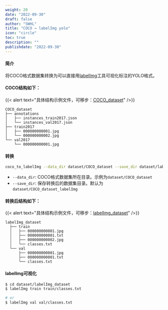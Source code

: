 ```yaml
---
weight: 20
date: "2022-09-30"
draft: false
author: "SWHL"
title: "COCO → labelImg yolo"
icon: "circle"
toc: true
description: ""
publishdate: "2022-09-30"
---
```


#### 简介
将COCO格式数据集转换为可以直接用[labelImg](https://github.com/HumanSignal/labelImg)工具可视化标注的YOLO格式。


#### COCO结构如下：

{{< alert text="具体结构示例文件，可移步：[COCO_dataset](https://github.com/RapidAI/LabelConvert/tree/main/tests/test_files/COCO_dataset)" />}}

```text {linenos=table}
COCO_dataset
├── annotations
│   ├── instances_train2017.json
│   └── instances_val2017.json
├── train2017
│   ├── 000000000001.jpg
│   └── 000000000002.jpg
└── val2017
    └── 000000000001.jpg
```

#### 转换
```bash {linenos=table}
coco_to_labelImg --data_dir dataset/COCO_dataset --save_dir dataset/labelImg_format
```

- `--data_dir`: COCO格式数据集所在目录。示例为`dataset/COCO_dataset`
- `--save_dir`: 保存转换后的数据集目录。默认为`dataset/COCO_dataset_labelImg`

#### 转换后结构如下：

{{< alert text="具体结构示例文件，可移步：[labelImg_dataset](https://github.com/RapidAI/LabelConvert/tree/main/tests/test_files/labelImg_dataset)" />}}


```text {linenos=table}
labelImg_dataset
  ├── train
  │   ├── 000000000001.jpg
  │   ├── 000000000001.txt
  │   ├── 000000000002.jpg
  │   └── classes.txt
  └── val
      ├── 000000000001.jpg
      ├── 000000000001.txt
      └── classes.txt
```

#### labelImg可视化
```bash {linenos=table}
$ cd dataset/labelImg_dataset
$ labelImg train train/classes.txt

# or
$ labelImg val val/classes.txt
```

<script src="https://giscus.app/client.js"
        data-repo="RapidAI/LabelConvert"
        data-repo-id="MDEwOlJlcG9zaXRvcnkzODkwNDExMDY="
        data-category="Q&A"
        data-category-id="DIC_kwDOFzBL0s4CYoY-"
        data-mapping="title"
        data-strict="0"
        data-reactions-enabled="1"
        data-emit-metadata="0"
        data-input-position="top"
        data-theme="preferred_color_scheme"
        data-lang="zh-CN"
        data-loading="lazy"
        crossorigin="anonymous"
        async>
</script>